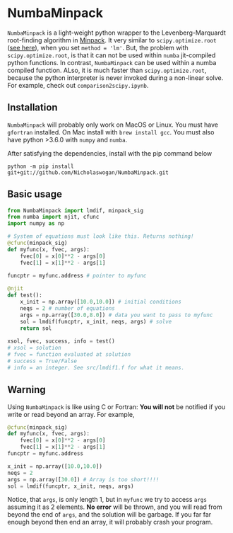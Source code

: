 # NumbaMinpack

`NumbaMinpack` is a light-weight python wrapper to the Levenberg-Marquardt root-finding algorithm in [Minpack](https://en.wikipedia.org/wiki/MINPACK). It very similar to `scipy.optimize.root` ([see here](https://docs.scipy.org/doc/scipy/reference/generated/scipy.optimize.root.html)), when you set `method = 'lm'`. But, the problem with `scipy.optimize.root`, is that it can not be used within `numba` jit-compiled python functions. In contrast, `NumbaMinpack` can be used within a numba compiled function. ALso, it is much faster than `scipy.optimize.root`, because the python interpreter is never invoked during a non-linear solve. For example, check out `comparison2scipy.ipynb`.

## Installation
`NumbaMinpack` will probably only work on MacOS or Linux. You must have `gfortran` installed. On Mac install with `brew install gcc`. You must also have python >3.6.0 with `numpy` and `numba`.

After satisfying the dependencies, install with the pip command below

```
python -m pip install git+git://github.com/Nicholaswogan/NumbaMinpack.git
```

## Basic usage

```python
from NumbaMinpack import lmdif, minpack_sig
from numba import njit, cfunc
import numpy as np

# System of equations must look like this. Returns nothing!
@cfunc(minpack_sig)
def myfunc(x, fvec, args):
    fvec[0] = x[0]**2 - args[0]
    fvec[1] = x[1]**2 - args[1]
    
funcptr = myfunc.address # pointer to myfunc

@njit
def test():
    x_init = np.array([10.0,10.0]) # initial conditions
    neqs = 2 # number of equations
    args = np.array([30.0,8.0]) # data you want to pass to myfunc
    sol = lmdif(funcptr, x_init, neqs, args) # solve
    return sol
    
xsol, fvec, success, info = test()
# xsol = solution
# fvec = function evaluated at solution
# success = True/False
# info = an integer. See src/lmdif1.f for what it means.
```

## Warning

Using `NumbaMinpack` is like using C or Fortran: **You will not** be notified if you write or read beyond an array. For example,

```python
@cfunc(minpack_sig)
def myfunc(x, fvec, args):
    fvec[0] = x[0]**2 - args[0]
    fvec[1] = x[1]**2 - args[1]
funcptr = myfunc.address

x_init = np.array([10.0,10.0])
neqs = 2 
args = np.array([30.0]) # Array is too short!!!! 
sol = lmdif(funcptr, x_init, neqs, args) 
```

Notice, that `args`, is only length 1, but in `myfunc` we try to access `args` assuming it as 2 elements. **No error** will be thrown, and you will read from beyond the end of `args`, and the solution will be garbage. If you far far enough beyond then end an array, it will probably crash your program.

